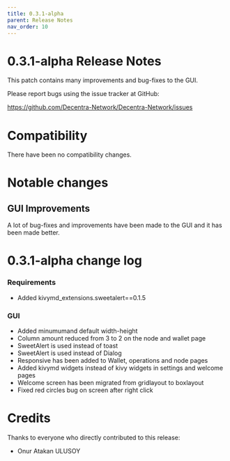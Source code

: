 ```yaml
---
title: 0.3.1-alpha
parent: Release Notes
nav_order: 10
---
```


0.3.1-alpha Release Notes
====================

This patch contains many improvements and bug-fixes to the GUI.

Please report bugs using the issue tracker at GitHub:

  <https://github.com/Decentra-Network/Decentra-Network/issues>

Compatibility
==============

There have been no compatibility changes.

Notable changes
===============

## GUI Improvements

A lot of bug-fixes and improvements have been made to the GUI and it has been made better.

0.3.1-alpha change log
=================

### Requirements
- Added kivymd_extensions.sweetalert==0.1.5

### GUI
- Added minumumand default width-height
- Column amount reduced from 3 to 2 on the node and wallet page
- SweetAlert is used instead of toast
- SweetAlert is used instead of Dialog
- Responsive has been added to Wallet, operations and node pages
- Added kivymd widgets instead of kivy widgets in settings and welcome pages
- Welcome screen has been migrated from gridlayout to boxlayout
- Fixed red circles bug on screen after right click

Credits
=======

Thanks to everyone who directly contributed to this release:

- Onur Atakan ULUSOY
